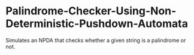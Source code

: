 # Palindrome-Checker-Using-Non-Deterministic-Pushdown-Automata
Simulates an NPDA that checks whether a given string is a palindrome or not.
